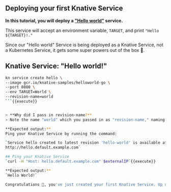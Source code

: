 ## Deploying your first Knative Service

**In this tutorial, you will deploy a ["Hello world"](https://github.com/knative/docs/tree/main/code-samples/serving/hello-world/helloworld-go) service.**

This service will accept an environment variable, `TARGET`, and print `"Hello ${TARGET}!."`

Since our "Hello world" Service is being deployed as a Knative Service, not a Kubernetes Service, it gets some super powers out of the box 🚀.

## Knative Service: "Hello world!"

```sh
kn service create hello \
--image gcr.io/knative-samples/helloworld-go \
--port 8080 \
--env TARGET=World \
--revision-name=world
```{{execute}}


> **Why did I pass in revision-name?**
> Note the name "world" which you passed in as "revision-name," naming your Revisions will help you to more easily identify them, but don't worry, you'll learn more about Revisions later.

**Expected output:**
Ping your Knative Service by running the command:

`Service hello created to latest revision 'hello-world' is available at URL:
http://hello.default.example.com`

## Ping your Knative Service
`curl -H "Host: hello.default.example.com" $externalIP`{{execute}}

**Expected output:**
`Hello World!`

Congratulations 🎉, you've just created your first Knative Service. Up next, Autoscaling!
